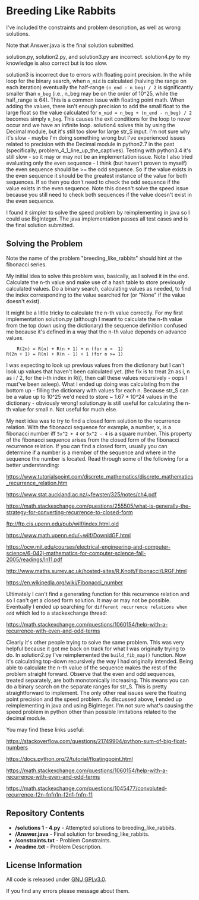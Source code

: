 Breeding Like Rabbits
=============================================

I've included the constraints and problem description, as well as wrong solutions.

Note that Answer.java is the final solution submitted.

solution.py, solution2.py, and solution3.py are incorrect.
solution4.py to my knowledge is also correct but is too slow.

solution3 is incorrect due to errors with floating point precision.  In the while loop for the binary search, when `n_mid` is calculated (halving the range on each iteration) eventually the half-range `(n_end - n_beg) / 2` is significantly smaller than `n_beg` (i.e., n_beg may be on the order of 10^25, while the half_range is 64).  This is a common issue with floating point math.  When adding the values, there isn't enough precision to add the small float to the large float so the value calculated for `n_mid = n_beg + (n_end - n_beg) / 2` becomes simply `n_beg`.  This causes the exit conditions for the loop to never occur and we have an infinite loop.  solution4 solves this by using the Decimal module, but it's still too slow for large str_S input.  I'm not sure why it's slow - maybe I'm doing something wrong but I've experienced issues related to precision with the Decimal module in python2.7 in the past (specifically, problem_4_1_line_up_the_captives).  Testing with python3.4 it's still slow - so it may or may not be an implementation issue.  Note I also tried evaluating only the even sequence - I think (but haven't proven to myself) the even sequence should be >= the odd sequence.  So if the value exists in the even sequence it should be the greatest instance of the value for both sequences.  If so then you don't need to check the odd sequence if the value exists in the even sequence.  Note this doesn't solve the speed issue because you still need to check both sequences if the value doesn't exist in the even sequence.

I found it simpler to solve the speed problem by reimplementing in java so I could use BigInteger.  The java implementation passes all test cases and is the final solution submitted.


Solving the Problem
-------------------
Note the name of the problem "breeding_like_rabbits" should hint at the fibonacci series.

My initial idea to solve this problem was, basically, as I solved it in the end.  Calculate the n-th value and make use of a hash table to store previously calculated values.  Do a binary search, calculating values as needed, to find the index corresponding to the value searched for (or "None" if the value doesn't exist).

It might be a little tricky to calculate the n-th value correctly.  For my first implementation solution.py (although I meant to calculate the n-th value from the top down using the dictionary) the sequence definition confused me because it's defined in a way that the n-th value depends on advance values.

```
    R(2n) = R(n) + R(n + 1) + n (for n >  1)
R(2n + 1) = R(n) + R(n - 1) + 1 (for n >= 1)
```

I was expecting to look up previous values from the dictionary but I can't look up values that haven't been calculated yet.  (the fix is to treat 2n as i, n as i / 2, for the i-th index in R(i), then call these values recursively - oops I must've been asleep).  What I ended up doing was calculating from the bottom up - filling the dictionary with values for each n.  Because str_S can be a value up to 10^25 we'd need to store ~ 1.67 * 10^24 values in the dictionary - obviously wrong!  solution.py is still useful for calculating the n-th value for small n.  Not useful for much else.

My next idea was to try to find a closed form solution to the recurrence relation.  With the fibonacci sequence for example, a number, x, is a fibonacci number iff `5x^2 + 4` or `5x^2 - 4` is a square number.  This property of the fibonacci sequence arises from the closed form of the fibonacci recurrence relation.  If you can find a closed form, usually you can determine if a number is a member of the sequence and where in the sequence the number is located.  Read through some of the following for a better understanding:

https://www.tutorialspoint.com/discrete_mathematics/discrete_mathematics_recurrence_relation.htm

https://www.stat.auckland.ac.nz/~fewster/325/notes/ch4.pdf

https://math.stackexchange.com/questions/255505/what-is-generally-the-strategy-for-converting-recurrence-to-closed-form

ftp://ftp.cis.upenn.edu/pub/wilf/index.html.old

https://www.math.upenn.edu/~wilf/DownldGF.html

https://ocw.mit.edu/courses/electrical-engineering-and-computer-science/6-042j-mathematics-for-computer-science-fall-2005/readings/ln11.pdf

http://www.maths.surrey.ac.uk/hosted-sites/R.Knott/Fibonacci/LRGF.html

https://en.wikipedia.org/wiki/Fibonacci_number


Ultimately I can't find a generating function for this recurrence relation and so I can't get a closed form solution.  It may or may not be possible.  Eventually I ended up searching for `different recurrence relations when odd` which led to a stackexchange thread:

https://math.stackexchange.com/questions/1060154/help-with-a-recurrence-with-even-and-odd-terms

Clearly it's other people trying to solve the same problem.  This was very helpful because it got me back on track for what I was originally trying to do.  In solution2.py I've reimplemented the `build_fib_map()` function.  Now it's calculating top-down recursively the way I had originally intended.  Being able to calculate the n-th value of the sequence makes the rest of the problem straight forward.  Observe that the even and odd sequences, treated separately, are both monotonically increasing.  This means you can do a binary search on the separate ranges for str_S.  This is pretty straightforward to implement.  The only other real issues were the floating point precision and the speed problem.  As discussed above, I ended up reimplementing in java and using BigInteger.  I'm not sure what's causing the speed problem in python other than possible limitations related to the decimal module.



You may find these links useful:

https://stackoverflow.com/questions/21749904/python-sum-of-big-float-numbers

https://docs.python.org/2/tutorial/floatingpoint.html

https://math.stackexchange.com/questions/1060154/help-with-a-recurrence-with-even-and-odd-terms

https://math.stackexchange.com/questions/1045477/convoluted-recurrence-f2n-fnfn1n-f2n1-fnfn-11




Repository Contents
-------------------
* **/solutions 1 - 4.py** - Attempted solutions to breeding_like_rabbits.
* **/Answer.java** - Final solution for breeding_like_rabbits.
* **/constraints.txt** - Problem Constraints.
* **/readme.txt** - Problem Description.



License Information
-------------------

All code is released under [GNU GPLv3.0](http://www.gnu.org/copyleft/gpl.html).

If you find any errors please message about them.

